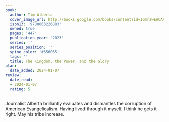 ```yaml
---
book:
  author: Tim Alberta
  cover_image_url: http://books.google.com/books/content?id=IGmrzwEACAAJ&printsec=frontcover&img=1&zoom=1&source=gbs_api
  isbn13: '9780063226883'
  owned: true
  pages: '447'
  publication_year: '2023'
  series: ''
  series_position: ''
  spine_color: '#656065'
  tags: ''
  title: The Kingdom, the Power, and the Glory
plan:
  date_added: 2024-01-07
review:
  date_read:
  - 2024-01-07
  rating: 5
---
```

Journalist Alberta brilliantly evaluates and dismantles the corruption of American Evangelicalism. Having lived through it myself, I think he gets it right. May his tribe increase.
